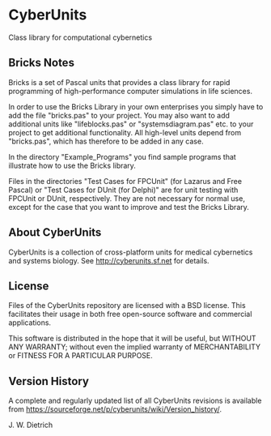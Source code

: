 # CyberUnits

Class library for computational cybernetics


## Bricks Notes

Bricks is a set of Pascal units that provides a class library for rapid programming of high-performance computer simulations in life sciences.

In order to use the Bricks Library in your own enterprises you simply have to add the file "bricks.pas" to your project. You may also want to add additional units like "lifeblocks.pas" or "systemsdiagram.pas" etc. to your project to get additional functionality. All high-level units depend from "bricks.pas", which has therefore to be added in any case.

In the directory "Example_Programs" you find sample programs that illustrate how to use the Bricks library.

Files in the directories "Test Cases for FPCUnit" (for Lazarus and Free Pascal) or "Test Cases for DUnit (for Delphi)" are for unit testing with FPCUnit or DUnit, respectively. They are not necessary for normal use, except for the case that you want to improve and test the Bricks Library.


## About CyberUnits

CyberUnits is a collection of cross-platform units for medical cybernetics and systems biology. See http://cyberunits.sf.net for details.


## License

Files of the CyberUnits repository are licensed with a BSD license. This facilitates their usage in both free open-source software and commercial applications.

This software is distributed in the hope that it will be useful, but WITHOUT ANY WARRANTY; without even the implied warranty of MERCHANTABILITY or FITNESS FOR A PARTICULAR PURPOSE.


## Version History

A complete and regularly updated list of all CyberUnits revisions is available from https://sourceforge.net/p/cyberunits/wiki/Version_history/.


J. W. Dietrich
